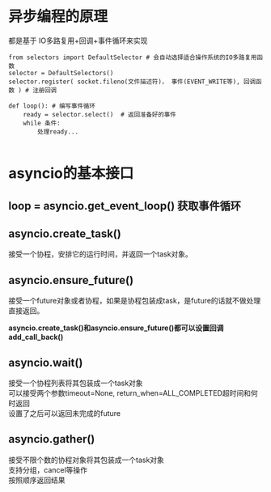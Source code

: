 # 异步编程的原理
都是基于 IO多路复用+回调+事件循环来实现  
```
from selectors import DefaultSelector # 会自动选择适合操作系统的IO多路复用函数  
selector = DefaultSelectors()
selector.register( socket.fileno(文件描述符)， 事件(EVENT_WRITE等), 回调函数 ) # 注册回调

def loop(): # 编写事件循环
    ready = selector.select()  # 返回准备好的事件
    while 条件:
        处理ready...
    
```

# asyncio的基本接口
## loop = asyncio.get_event_loop() 获取事件循环
## asyncio.create_task()
接受一个协程，安排它的运行时间，并返回一个task对象。
## asyncio.ensure_future()
接受一个future对象或者协程，如果是协程包装成task，是future的话就不做处理直接返回。  

**asyncio.create_task()和asyncio.ensure_future()都可以设置回调 add_call_back()**  

## asyncio.wait()
接受一个协程列表将其包装成一个task对象  
可以接受两个参数timeout=None, return_when=ALL_COMPLETED超时间和何时返回  
设置了之后可以返回未完成的future

## asyncio.gather()
接受不限个数的协程对象将其包装成一个task对象    
支持分组，cancel等操作   
按照顺序返回结果  
